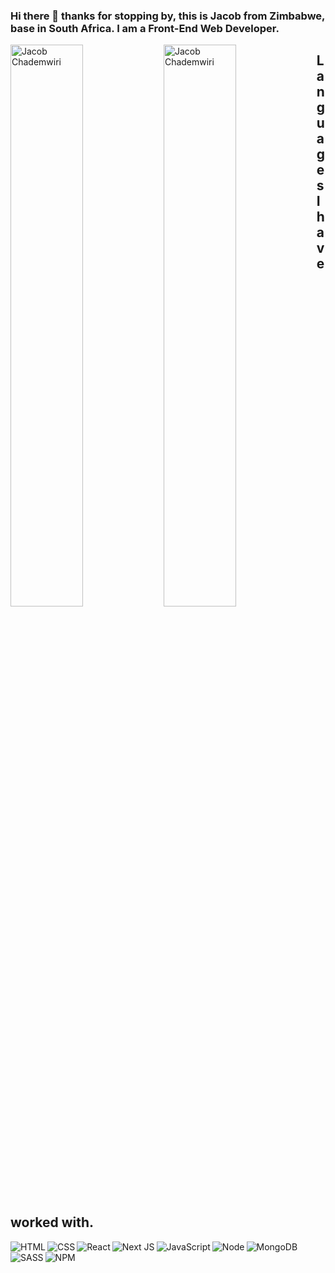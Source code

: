### Hi there 👋 thanks for stopping by, this is **Jacob** from Zimbabwe, base in South Africa. I am a Front-End Web Developer.



<img alt="Jacob Chademwiri" align="left" width="48%" src="https://github-readme-stats.vercel.app/api?username=jchademwiri&theme=algolia&show_icons=true" />
<img alt="Jacob Chademwiri" align="left" width="48%"  src="https://github-readme-stats.vercel.app/api/top-langs/?username=jchademwiri&layout=compact" />


## Languages I have worked with.

<img alt="HTML" align="left" src="https://img.shields.io/badge/html5-%23E34F26.svg?style=for-the-badge&logo=html5&logoColor=white" />
<img alt="CSS" align="left" src="https://img.shields.io/badge/css3-%231572B6.svg?style=for-the-badge&logo=css3&logoColor=white" />
<img alt="React" align="left" src="https://img.shields.io/badge/react-%2320232a.svg?style=for-the-badge&logo=react&logoColor=%2361DAFB" />
<img alt="Next JS" align="left" src="https://img.shields.io/badge/Next-black?style=for-the-badge&logo=next.js&logoColor=white" />
<img alt="JavaScript" align="left" src="https://img.shields.io/badge/javascript-%23323330.svg?style=for-the-badge&logo=javascript&logoColor=%23F7DF1E" />
<img alt="Node" align="left" src="https://img.shields.io/badge/node.js-6DA55F?style=for-the-badge&logo=node.js&logoColor=white" />
<img alt="MongoDB" align="left" src="https://img.shields.io/badge/MongoDB-%234ea94b.svg?style=for-the-badge&logo=mongodb&logoColor=white" />
<img alt="SASS" align="left" src="https://img.shields.io/badge/SASS-hotpink.svg?style=for-the-badge&logo=SASS&logoColor=white" />
<img alt="NPM" align="left" src="https://img.shields.io/badge/NPM-%23000000.svg?style=for-the-badge&logo=npm&logoColor=white" />






